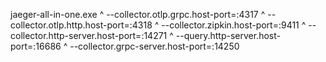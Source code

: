 jaeger-all-in-one.exe ^
  --collector.otlp.grpc.host-port=:4317 ^
  --collector.otlp.http.host-port=:4318 ^
  --collector.zipkin.host-port=:9411 ^
  --collector.http-server.host-port=:14271 ^
  --query.http-server.host-port=:16686 ^
  --collector.grpc-server.host-port=:14250
